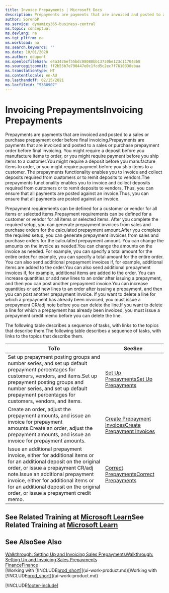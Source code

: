 ```yaml
---
title: Invoice Prepayments | Microsoft Docs
description: Prepayments are payments that are invoiced and posted to a sales or purchase prepayment order before final invoicing. You might require a deposit before you manufacture items to order, or you might require payment before you ship items to a customer. The prepayments functionality enables you to invoice and collect deposits required from customers or to remit deposits to vendors. Thus, you can ensure that all payments are posted against an invoice.
author: SorenGP
ms.service: dynamics365-business-central
ms.topic: conceptual
ms.devlang: na
ms.tgt_pltfrm: na
ms.workload: na
ms.search.keywords: ''
ms.date: 10/01/2020
ms.author: edupont
ms.openlocfilehash: e4a3426ef55bdc08088bb13720be123c117043b8
ms.sourcegitcommit: ff2b55b7e790447e0c1fcd5c2ec7f7610338ebaa
ms.translationtype: HT
ms.contentlocale: en-AU
ms.lasthandoff: 02/15/2021
ms.locfileid: "5380907"
---
```

# <a name="invoicing-prepayments"></a><span data-ttu-id="72fb7-106">Invoicing Prepayments</span><span class="sxs-lookup"><span data-stu-id="72fb7-106">Invoicing Prepayments</span></span>

<span data-ttu-id="72fb7-107">Prepayments are payments that are invoiced and posted to a sales or purchase prepayment order before final invoicing.</span><span class="sxs-lookup"><span data-stu-id="72fb7-107">Prepayments are payments that are invoiced and posted to a sales or purchase prepayment order before final invoicing.</span></span> <span data-ttu-id="72fb7-108">You might require a deposit before you manufacture items to order, or you might require payment before you ship items to a customer.</span><span class="sxs-lookup"><span data-stu-id="72fb7-108">You might require a deposit before you manufacture items to order, or you might require payment before you ship items to a customer.</span></span> <span data-ttu-id="72fb7-109">The prepayments functionality enables you to invoice and collect deposits required from customers or to remit deposits to vendors.</span><span class="sxs-lookup"><span data-stu-id="72fb7-109">The prepayments functionality enables you to invoice and collect deposits required from customers or to remit deposits to vendors.</span></span> <span data-ttu-id="72fb7-110">Thus, you can ensure that all payments are posted against an invoice.</span><span class="sxs-lookup"><span data-stu-id="72fb7-110">Thus, you can ensure that all payments are posted against an invoice.</span></span>  

 <span data-ttu-id="72fb7-111">Prepayment requirements can be defined for a customer or vendor for all items or selected items.</span><span class="sxs-lookup"><span data-stu-id="72fb7-111">Prepayment requirements can be defined for a customer or vendor for all items or selected items.</span></span> <span data-ttu-id="72fb7-112">After you complete the required setup, you can generate prepayment invoices from sales and purchase orders for the calculated prepayment amount.</span><span class="sxs-lookup"><span data-stu-id="72fb7-112">After you complete the required setup, you can generate prepayment invoices from sales and purchase orders for the calculated prepayment amount.</span></span> <span data-ttu-id="72fb7-113">You can change the amounts on the invoice as needed.</span><span class="sxs-lookup"><span data-stu-id="72fb7-113">You can change the amounts on the invoice as needed.</span></span> <span data-ttu-id="72fb7-114">For example, you can specify a total amount for the entire order.</span><span class="sxs-lookup"><span data-stu-id="72fb7-114">For example, you can specify a total amount for the entire order.</span></span> <span data-ttu-id="72fb7-115">You can also send additional prepayment invoices if, for example, additional items are added to the order.</span><span class="sxs-lookup"><span data-stu-id="72fb7-115">You can also send additional prepayment invoices if, for example, additional items are added to the order.</span></span> <span data-ttu-id="72fb7-116">You can increase quantities or add new lines to an order after issuing a prepayment, and then you can post another prepayment invoice.</span><span class="sxs-lookup"><span data-stu-id="72fb7-116">You can increase quantities or add new lines to an order after issuing a prepayment, and then you can post another prepayment invoice.</span></span> <span data-ttu-id="72fb7-117">If you want to delete a line for which a prepayment has already been invoiced, you must issue a prepayment CR/adj note before you can delete the line.</span><span class="sxs-lookup"><span data-stu-id="72fb7-117">If you want to delete a line for which a prepayment has already been invoiced, you must issue a prepayment credit memo before you can delete the line.</span></span>  

 <span data-ttu-id="72fb7-118">The following table describes a sequence of tasks, with links to the topics that describe them.</span><span class="sxs-lookup"><span data-stu-id="72fb7-118">The following table describes a sequence of tasks, with links to the topics that describe them.</span></span>

|<span data-ttu-id="72fb7-119">**To**</span><span class="sxs-lookup"><span data-stu-id="72fb7-119">**To**</span></span>|<span data-ttu-id="72fb7-120">**See**</span><span class="sxs-lookup"><span data-stu-id="72fb7-120">**See**</span></span>|  
|------------|-------------|  
|<span data-ttu-id="72fb7-121">Set up prepayment posting groups and number series, and set up default prepayment percentages for customers, vendors, and items.</span><span class="sxs-lookup"><span data-stu-id="72fb7-121">Set up prepayment posting groups and number series, and set up default prepayment percentages for customers, vendors, and items.</span></span>|[<span data-ttu-id="72fb7-122">Set Up Prepayments</span><span class="sxs-lookup"><span data-stu-id="72fb7-122">Set Up Prepayments</span></span>](finance-set-up-prepayments.md)|
|<span data-ttu-id="72fb7-123">Create an order, adjust the prepayment amounts, and issue an invoice for prepayment amounts.</span><span class="sxs-lookup"><span data-stu-id="72fb7-123">Create an order, adjust the prepayment amounts, and issue an invoice for prepayment amounts.</span></span>|[<span data-ttu-id="72fb7-124">Create Prepayment Invoices</span><span class="sxs-lookup"><span data-stu-id="72fb7-124">Create Prepayment Invoices</span></span>](finance-how-to-create-prepayment-invoices.md)|  
|<span data-ttu-id="72fb7-125">Issue an additional prepayment invoice, either for additional items or for an additional deposit on the original order, or issue a prepayment CR/adj note.</span><span class="sxs-lookup"><span data-stu-id="72fb7-125">Issue an additional prepayment invoice, either for additional items or for an additional deposit on the original order, or issue a prepayment credit memo.</span></span>|[<span data-ttu-id="72fb7-126">Correct Prepayments</span><span class="sxs-lookup"><span data-stu-id="72fb7-126">Correct Prepayments</span></span>](finance-how-to-correct-prepayments.md)|  

## <a name="see-related-training-at-microsoft-learn"></a><span data-ttu-id="72fb7-127">See Related Training at [Microsoft Learn](/learn/modules/prepayment-invoices-dynamics-365-business-central/index)</span><span class="sxs-lookup"><span data-stu-id="72fb7-127">See Related Training at [Microsoft Learn](/learn/modules/prepayment-invoices-dynamics-365-business-central/index)</span></span>

## <a name="see-also"></a><span data-ttu-id="72fb7-128">See Also</span><span class="sxs-lookup"><span data-stu-id="72fb7-128">See Also</span></span>

[<span data-ttu-id="72fb7-129">Walkthrough: Setting Up and Invoicing Sales Prepayments</span><span class="sxs-lookup"><span data-stu-id="72fb7-129">Walkthrough: Setting Up and Invoicing Sales Prepayments</span></span>](walkthrough-setting-up-and-invoicing-sales-prepayments.md)  
[<span data-ttu-id="72fb7-130">Finance</span><span class="sxs-lookup"><span data-stu-id="72fb7-130">Finance</span></span>](finance.md)  
<span data-ttu-id="72fb7-131">[Working with [!INCLUDE[prod_short](includes/prod_short.md)]](ui-work-product.md)</span><span class="sxs-lookup"><span data-stu-id="72fb7-131">[Working with [!INCLUDE[prod_short](includes/prod_short.md)]](ui-work-product.md)</span></span>  


[!INCLUDE[footer-include](includes/footer-banner.md)]